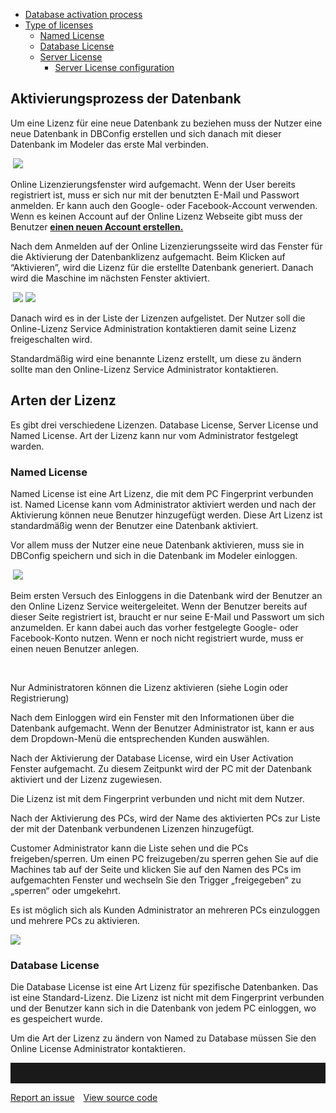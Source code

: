 -   [Database activation
    process](#database-activation-process)
-   [Type of licenses](#type-of-licenses)
    -   [Named License](#named-license)
    -   [Database License](#database-license)
    -   [Server License](#server-license)
        -   [Server License
            configuration](#server-license-configuration)
            
## Aktivierungsprozess der Datenbank

Um eine Lizenz für eine neue Datenbank zu beziehen muss der Nutzer eine neue Datenbank in DBConfig erstellen und sich danach mit dieser Datenbank im Modeler das erste Mal verbinden. 

 ![](//images.ctfassets.net/utx1h0gfm1om/5Pue4OomAg8mGOYwGsAQEa/fe6358f5247311dead954a4842a4745d/329177.png)

Online Lizenzierungsfenster wird aufgemacht. Wenn der User bereits registriert ist, muss er sich nur mit der benutzten E-Mail und Passwort anmelden. Er kann auch den Google- oder Facebook-Account verwenden. Wenn es keinen Account auf der Online Lizenz Webseite gibt muss der Benutzer **[einen neuen Account erstellen.](online-lizenz)**

Nach dem Anmelden auf der Online Lizenzierungsseite wird das Fenster für die Aktivierung der Datenbanklizenz aufgemacht. Beim Klicken auf “Aktivieren”, wird die Lizenz für die erstellte Datenbank generiert. Danach wird die Maschine im nächsten Fenster aktiviert. 


 ![](//images.ctfassets.net/utx1h0gfm1om/5RhZk2x5a8eu4qyiMcggui/0b36f1185d8b725cfc502bca7f90cf3c/329176.jpg)
![](//images.ctfassets.net/utx1h0gfm1om/aEl5MeazGSgm0kYGWuqMM/9dd314cd0e10f97f907f3ad17bc8f9ad/329179.jpg)

Danach wird es in der Liste der Lizenzen aufgelistet. Der Nutzer soll die Online-Lizenz Service Administration kontaktieren damit seine Lizenz freigeschalten wird. 

<div class="warning">
Standardmäßig wird eine benannte Lizenz erstellt, um diese zu ändern sollte man den Online-Lizenz Service Administrator kontaktieren. 
  </div>


## Arten der Lizenz

Es gibt drei verschiedene Lizenzen. Database License, Server License und Named License. Art der Lizenz kann nur vom Administrator festgelegt warden. 

### Named License

Named License ist eine Art Lizenz, die mit dem PC Fingerprint verbunden ist. Named License kann vom Administrator aktiviert werden und nach der Aktivierung können neue Benutzer hinzugefügt werden. Diese Art Lizenz ist standardmäßig wenn der Benutzer eine Datenbank aktiviert. 

Vor allem muss der Nutzer eine neue Datenbank aktivieren, muss sie  in DBConfig speichern und sich in die Datenbank im Modeler einloggen. 


 ![](//images.ctfassets.net/utx1h0gfm1om/6dkuGJiiGswSkwMiEaSmiO/bfc8a3f6887412f163a19cdbea0866f4/329178.png)

Beim ersten Versuch des Einloggens in die Datenbank wird der Benutzer an den Online Lizenz Service weitergeleitet. Wenn der Benutzer bereits auf dieser Seite registriert ist, braucht er nur seine E-Mail und Passwort um sich anzumelden. Er kann dabei auch das vorher festgelegte Google- oder Facebook-Konto nutzen. Wenn er noch nicht registriert wurde, muss er einen neuen Benutzer anlegen. 

 
<div class="info">

Nur Administratoren können die Lizenz aktivieren (siehe Login oder Registrierung)

</div>

Nach dem Einloggen wird ein Fenster mit den Informationen über die Datenbank aufgemacht. Wenn der Benutzer Administrator ist, kann er aus dem Dropdown-Menü die entsprechenden Kunden auswählen.  

Nach der Aktivierung der Database License, wird ein User Activation Fenster aufgemacht. Zu diesem Zeitpunkt wird der PC mit der Datenbank aktiviert und der Lizenz zugewiesen. 


<div class="warning">

Die Lizenz ist mit dem Fingerprint verbunden und nicht mit  dem Nutzer. 
  
  </div>
  
Nach der Aktivierung des PCs, wird der Name des aktivierten PCs zur Liste der mit der Datenbank verbundenen Lizenzen hinzugefügt. 

Customer Administrator kann die Liste sehen und die PCs freigeben/sperren. Um einen PC freizugeben/zu sperren gehen Sie auf die Machines tab auf der Seite und klicken Sie auf den Namen des PCs im aufgemachten Fenster und wechseln Sie den Trigger „freigegeben“ zu „sperren“ oder umgekehrt. 

<div class="info">

Es ist möglich sich als Kunden Administrator an mehreren PCs einzuloggen und mehrere PCs zu aktivieren.
</div>


![](//images.ctfassets.net/utx1h0gfm1om/5JblOBlbPicaeWSACQ2qms/ea197fea48a35fd5be3ace4683406789/329191.png)

### Database License

Die Database License ist eine Art Lizenz für spezifische Datenbanken. Das ist eine Standard-Lizenz. Die Lizenz ist nicht mit dem Fingerprint verbunden und der Benutzer kann sich in die Datenbank von jedem PC einloggen, wo es gespeichert wurde. 

Um die Art der Lizenz zu ändern von Named zu Database müssen Sie den Online License Administrator kontaktieren. 

<hr style="padding-top:2rem" />
<a href="https://github.com/process4/docs/issues" target="_blank" class="bgw btn btn-primary btn-lg shadow-sm">Report an issue</a>
<a href="https://github.com/process4/docs" target="_blank" class="bgw btn btn-primary btn-lg shadow-sm" style="margin-left:10px;">View source code</a>